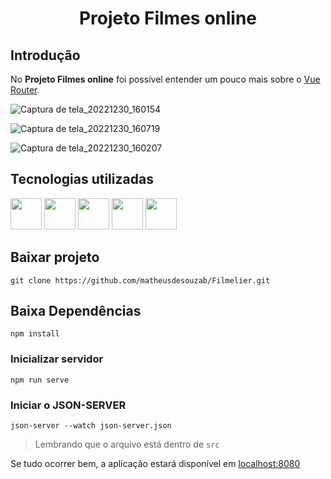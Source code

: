 <h1 align="center">
  <p align="center">Projeto Filmes online</p>
</h1>

## Introdução

No **Projeto Filmes online** foi possível entender um pouco mais sobre o [Vue Router](https://router.vuejs.org/).

![Captura de tela_20221230_160154](https://user-images.githubusercontent.com/60266964/210104307-fcf96923-2a0b-472e-8c52-6c3449075dec.png)

![Captura de tela_20221230_160719](https://user-images.githubusercontent.com/60266964/210104404-b36a32f0-2f6a-41cb-99b5-85e3901c47e3.png)

![Captura de tela_20221230_160207](https://user-images.githubusercontent.com/60266964/210104328-f617b1fa-77ef-4198-b035-b2fcee743588.png)

## Tecnologias utilizadas

<div style="display: inline_block">
    <img src="https://user-images.githubusercontent.com/60266964/204157235-0ad813df-82db-4233-8bd3-32daa6387634.png" width="50" height="50"/>
    <img src="https://user-images.githubusercontent.com/60266964/204157268-687424c0-0504-42a4-89da-d0c8d30c5f86.png" width="50" height="50"/>
    <img src="https://user-images.githubusercontent.com/60266964/204157283-b894f930-e87a-49bf-86b1-07a8e125cfe4.png" width="50" height="50" />
    <img src="https://user-images.githubusercontent.com/60266964/204157322-af427fa7-6a39-4f41-a721-47a165c41fe7.png" width="50" height="50" />
    <img src="https://user-images.githubusercontent.com/60266964/204157341-f1bb413e-ca6b-421d-bbf3-64d19a9d3869.png" width="50" height="50" /> </div>
    
## Baixar projeto

```
git clone https://github.com/matheusdesouzab/Filmelier.git
```

## Baixa Dependências
```
npm install
```

### Inicializar servidor
```
npm run serve
```

### Iniciar o JSON-SERVER
```
json-server --watch json-server.json
```

> Lembrando que o arquivo está dentro de `src`

Se tudo ocorrer bem, a aplicação estará disponível em [localhost:8080](http://localhost:8080)

